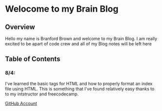 # Welocome to my Brain Blog 

## Overview
Hello my name is Branford Brown and welcome to my Brain Blog. I am really excited to be apart of code crew and all of my Blog notes will be left here

## Table of Contents
### 8/4: 
I've learned the basic tags for HTML and how to properly format an index file using HTML. This is something that I've found relatively easy thanks to to my intstructor and freecodecamp.




[GitHub Account](https://github.com/Brranforrd/Brranforrd)

